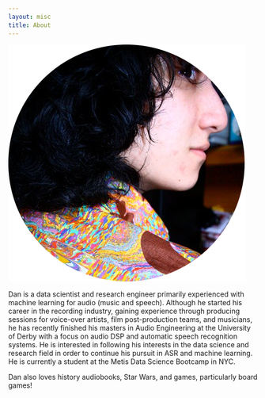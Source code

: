 ```yaml
---
layout: misc
title: About
---
```


![danny](../assets/img/profile.png)

Dan is a data scientist and research engineer primarily experienced with machine learning for audio (music and speech). Although he started his career in the recording industry, gaining experience through producing sessions for voice-over artists, film post-production teams, and musicians, he has recently finished his masters in Audio Engineering at the University of Derby with a focus on audio DSP and automatic speech recognition systems. He is interested in following his interests in the data science and research field in order to continue his pursuit in ASR and machine learning.  He is currently a student at the Metis Data Science Bootcamp in NYC. 

Dan also loves history audiobooks, Star Wars, and games, particularly board games!
